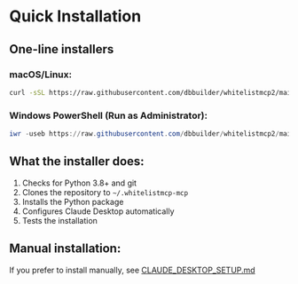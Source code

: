 # Quick Installation

## One-line installers

### macOS/Linux:
```bash
curl -sSL https://raw.githubusercontent.com/dbbuilder/whitelistmcp2/main/install.sh | bash
```

### Windows PowerShell (Run as Administrator):
```powershell
iwr -useb https://raw.githubusercontent.com/dbbuilder/whitelistmcp2/main/install-windows.ps1 | iex
```

## What the installer does:

1. Checks for Python 3.8+ and git
2. Clones the repository to `~/.whitelistmcp-mcp`
3. Installs the Python package
4. Configures Claude Desktop automatically
5. Tests the installation

## Manual installation:

If you prefer to install manually, see [CLAUDE_DESKTOP_SETUP.md](CLAUDE_DESKTOP_SETUP.md)